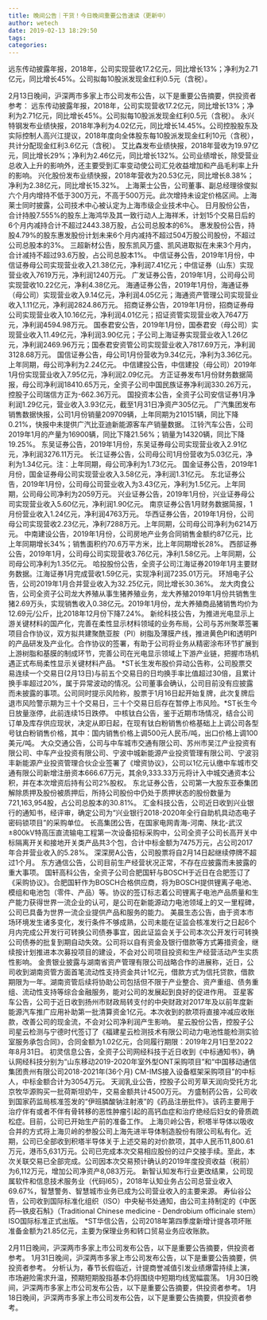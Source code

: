```yaml
---
title: 晚间公告｜干货！今日晚间重要公告速读（更新中）
author: wetech
date: 2019-02-13 18:29:50
tags: 
categories: 
---
```

远东传动披露年报，2018年，公司实现营收17.2亿元，同比增长13%；净利为2.71亿元，同比增长45%。公司拟每10股派发现金红利0.5元（含税）。
<!-- more -->
2月13日晚间，沪深两市多家上市公司发布公告，以下是重要公告摘要，供投资者参考：
远东传动披露年报，2018年，公司实现营收17.2亿元，同比增长13%；净利为2.71亿元，同比增长45%。公司拟每10股派发现金红利0.5元（含税）。
永兴特钢发布业绩快报，2018年净利为4.02亿元，同比增长14.45%。公司控股股东及实际控制人高兴江提议，2018年度向全体股东每10股派发现金红利10元（含税），共计分配现金红利3.6亿元（含税）。
艾比森发布业绩快报，2018年营收为19.97亿元，同比增长29%；净利为2.46亿元，同比增长132%。公司业绩增长，除受营业总收入上升的影响外，还主要受到汇率变动使公司汇兑收益增加和产品毛利率上升的影响。
兴化股份发布业绩快报，2018年营收为20.53亿元，同比增长8.38%；净利为2.38亿元，同比增长15.32%。
上海莱士公告，公司董事、副总经理徐俊拟六个月内增持不低于300万元，不高于500万元。此次增持未设定价格区间。上海莱士同时披露，公司技术中心被认定为上海市级企业技术中心。
日月股份公告，合计持股7.555%的股东上海鸿华及其一致行动人上海祥禾，计划15个交易日后的6个月内减持合计不超过2443.38万股，占公司总股本的6%。
惠发股份公告，持股4.79%的股东惠发股份计划未来6个月内减持不超过504万股公司股份，不超过公司总股本的3%。
三超新材公告，股东凯风万盛、凯风进取拟在未来3个月内，合计减持不超过93.6万股，占公司总股本1%。
中信证券公告，2019年1月份，中信证券母公司实现营业收入21.38亿元，净利润7.41亿元；中信证券（山东）实现营业收入7619万元，净利润1240万元。
广发证券公告，2019年1月，公司母公司实现营收10.22亿元，净利4.38亿元。
海通证券公告，2019年1月份，海通证券（母公司）实现营业收入9.14亿元，净利润4.05亿元；海通资产管理公司实现营业收入1.11亿元，净利润2824.86万元。
招商证券公告，2019年1月份，招商证券母公司实现营业收入10.16亿元，净利润4.01亿元；招证资管实现营业收入7647万元，净利润4594.98万元。
国泰君安公告，2019年1月份，国泰君安（母公司）实现营业收入11.49亿元，净利润3.90亿元；子公司上海证券实现营业收入1.26亿元，净利润2469.96万元；国泰君安资管公司实现营业收入7817.69万元，净利润3128.68万元。
国信证券公告，母公司1月份营收为9.34亿元，净利为3.36亿元。上年同期，母公司净利为2.24亿元。
中信建投公告，中信建投（母公司）2019年1月份实现营业收入7.95亿元，净利润2.09亿元。
方正证券发布1月份财务数据简报，母公司净利润18410.65万元，全资子公司中国民族证券净利润330.26万元，控股子公司瑞信方正为-662.36万元。
国投资本公告，全资子公司安信证券1月净利润1.29亿元，营业收入3.93亿元，截至1月31日净资产305亿元。
广汽集团发布销售数据快报，公司1月份销量209709辆，上年同期为210151辆，同比下降0.21%，快报中未提供广汽比亚迪新能源客车产销量数据。
江铃汽车公告，公司2019年1月的产量为16900辆，同比下降21.56%；销量为14320辆，同比下降19.25%。
东吴证券公告，2019年1月份，东吴证券母公司实现营业收入2.91亿元，净利润3276.11万元。
长江证券公告，公司母公司1月份营收为5.03亿元，净利为1.34亿元。注：上年同期，母公司净利为1.73亿元。
国金证券公告，2019年1月份，国金证券母公司实现营业收入3.58亿元，净利润1.31亿元。
东北证券公告，2019年1月份，公司母公司营业收入为3.43亿元，净利为1.5亿元。上年同期，公司母公司净利为2059万元。
兴业证券公告，2019年1月份，兴业证券母公司实现营业收入5.60亿元，净利润1.90亿元。
南京证券公告1月财务数据简报，1月份营业收入1.24亿元，净利润4763万元。
华西证券公告，2019年1月份，公司母公司实现营收2.23亿元，净利7288万元。上年同期，公司母公司净利为6214万元。
中南建设公告，2019年1月份，公司房地产业务合同销售金额约87亿元，比上年同期增长34%；销售面积约70.6万平方米，比上年同期增长28%。
西部证券公告，2019年1月，公司母公司实现营收3.76亿元，净利1.58亿元。上年同期，公司母公司净利为1.35亿元。
哈投股份公告，全资子公司江海证券2019年1月主要财务数据。江海证券1月完成营收1.59亿元，实现净利润7235.01万元。
环旭电子公告，公司2019年1月合并营业收入为32.25亿元，同比增长30.36%。
龙大肉食公告，公司全资子公司龙大养殖从事生猪养殖业务，龙大养殖2019年1月份共销售生猪2.69万头，实现销售收入0.38亿元。2019年1月份，龙大养殖商品猪销售均价为12.69元/公斤，比2018年12月份下降7.24%。
新纶科技公告，为推进光电显示上游关键材料的国产化，完善在柔性显示材料领域的业务布局，公司与苏州聚萃签署项目合作协议，双方拟共建聚酰亚胺（PI）树脂及薄膜产线，推进黄色PI和透明PI的产品研发及产业化。合作协议的签署，有助于公司将业务从精密涂布环节扩展到上游树脂和基膜的制成环节，完善公司在光电显示领域上下游产业链，把握市场机遇正式布局柔性显示关键材料产品。
*ST长生发布股价异动公告称，公司股票交易连续一个交易日(2月13日)与前五个交易日的日均换手率比值超过30倍，且累计换手率超过20%，属于异常波动的情况。公司董事会确认，公司目前没有应披露而未披露的事项。公司同时提示风险称，股票于1月16日起开始复牌，此次复牌后退市风险警示期为三十个交易日，三十个交易日后存在暂停上市风险。*ST长生今日放量涨停，此前连续15日跌停。
中核钛白公告，鉴于近期市场情况，结合公司订单及库存供应现状，决定从即日起，在现有钛白粉销售价格基础上上调公司各型号钛白粉销售价格，其中：国内销售价格上调500元人民币/吨，出口价格上调100美元/吨。
大众交通公告，公司与中车城市交通有限公司、苏州市吴江产业投资有限公司、中车产业投资有限公司、宁波中城新能源产业投资管理有限公司、宁波羽丰新能源产业投资管理合伙企业签署了《增资协议》，公司以1亿元认缴中车城市交通有限公司新增注册资本666.67万元，其余9,333.33万元将计入中城交通资本公积，并在本次增资后持有公司2%股权。
东北证券公告，公司第一大股东亚泰集团解除质押及股份被质押后，所持公司股份中仍处于质押状态的股份数量为721,163,954股，占公司总股本的30.81%。
汇金科技公告，公司近日收到兴业银行的通知书，经评审，确定公司为“兴业银行2018-2020年全行自助机具动态电子密码锁项目”的采购单位。
长高集团公告，在国家电网青海-河南、陕北-武汉±800kV特高压直流输电工程第一次设备招标采购中，公司全资子公司长高开关中标隔离开关和接地开关类产品共3个包，合计中标金额为7475万元，占公司2017年合并营业收入的5.28%。
深深房A公告，公司股票将自2月14日起继续停牌不超过1个月。
东方通信公告，公司目前生产经营状况正常，不存在应披露而未披露的重大事项。
国轩高科公告，全资子公司合肥国轩与BOSCH于近日在合肥签订了《采购协议》。合肥国轩作为BOSCH合格供应商，将为BOSCH提供锂离子电池、模组和电池包（零件、产品）等。协议的签订标志着公司锂离子电池产品质量和生产能力获得世界一流企业的认可，是公司在新能源动力电池领域上的又一里程碑，公司已具备为世界一流企业提供产品和服务的能力。
美晨生态公告，由于资本市场环境发生诸多变化，发行条件不够成熟，公司未能在证监会核准发行之日起6个月内完成公开发行可转换公司债券事宜，因此证监会关于公司本次公开发行可转换公司债券的批复到期自动失效。公司将以自有资金及银行借款等方式筹措资金，继续按计划推进本次募投项目的建设，不会对公司项目投资和生产经营活动产生实质性影响。
金贵银业披露与湖南省资产管理有限公司战略合作的进展称，近日，公司收到湖南资管方面首笔流动性支持资金共计1亿元，借款方式为信托贷款，借款期限为一年。湖南资管后续将协助公司包括但不限于产业整合、资产重组、债务重组、流动性支持等综合金融服务，能对公司的发展起到良好的促进作用。
亚星客车公告，公司于近日收到扬州市财政局转支付的中央财政对2017年及以前年度新能源汽车推广应用补助第一批清算资金1亿元。本次收到的款项将直接冲减应收账款，改善公司的现金流，不会对公司净利润产生影响。
星云股份公告，控股子公司星云检测与宁德时代签订了《福建星云检测技术有限公司动力电池性能检测实验室服务承包合同》，合同金额为1.02亿元，合同履行期限：2019年2月1日至2022年8月31日。
初灵信息公告，全资子公司网经科技于近日收到《中标通知书》，确认网经科技分别为“山东移动2019-2020年室外型ONT采购项目”和“中国移动通信集团贵州有限公司2018-2021年(36个月) CM-IMS接入设备框架采购项目”的中标人，中标金额合计为3054万元。
天润乳业公告，控股子公司芳草天润向受托方北京牧华源购买一批荷斯坦奶牛，交易金额共计4500万元。
方盛制药公告，公司收到国家药监局核准签发的“伊班膦酸钠注射液”的《药品注册批件》。该药主要用于治疗伴有或者不伴有骨转移的恶性肿瘤引起的高钙血症和治疗绝经后妇女的骨质疏松症。目前，公司已开始生产前的准备工作。
上海贝岭公告，积塔半导体以吸收合并的方式将上海贝岭的参股公司上海先进半导体制造股份有限公司私有化。近期，公司已全部收到积塔半导体关于上述交易的对价款项，其中人民币11,800.61万元，港币5,631万元。公司已完成本次交易相应股份的过户交接手续。至此，本次关联交易已全部完成。公司因本次交易预计确认的2019年度投资收益（税前）为6,112万元，增加公司净资产8,083万元。
新智认知发布行业更改结果，公司现属软件和信息技术服务业（代码I65），2018年认知业务占公司总营业收入69.67%，智慧警务、智慧城市业务已成为公司营业收入的主要来源。
寿仙谷公告，公司收到国际标准化组织（ISO）中央秘书处通知，由公司主持制定的《中医药—铁皮石斛》（Traditional Chinese medicine - Dendrobium officinale stem）ISO国际标准正式出版。
*ST华信公告，公司2018年第四季度新增计提各项坏账准备金额为21.85亿元，主要为保理业务和转口贸易业务应收账款。
 
 
2月11日晚间，沪深两市多家上市公司发布公告，以下是重要公告摘要，供投资者参考。
1月31日晚间，沪深两市多家上市公司发布公告，以下是重要公告摘要，供投资者参考。
分析认为，春节长假临近，计提商誉减值引发业绩爆雷持续上演，市场避险需求升温，预期短期股指基本仍将围绕中短期均线宽幅震荡。
1月30日晚间，沪深两市多家上市公司发布公告，以下是重要公告摘要，供投资者参考。
1月18日晚间，沪深两市多家上市公司发布公告，以下是重要公告摘要，供投资者参考。
